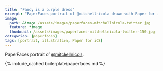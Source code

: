 ```yaml
---
title: "Fancy is a purple dress"
excerpt: "PaperFaces portrait of @mitchellnicola drawn with Paper for iOS on an iPad."
image: 
  path: &image /assets/images/paperfaces-mitchellnicola-twitter.jpg 
  feature: *image
  thumbnail: /assets/images/paperfaces-mitchellnicola-twitter-150.jpg
categories: [paperfaces]
tags: [portrait, illustration, Paper for iOS]
---
```


PaperFaces portrait of [@mitchellnicola](https://twitter.com/mitchellnicola).

{% include_cached boilerplate/paperfaces.md %}
